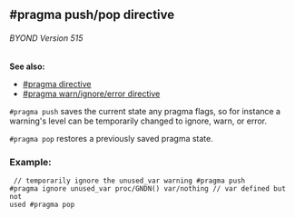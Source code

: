 ## #pragma push/pop directive 
###### BYOND Version 515
**See also:**
+   [#pragma directive](/ref/DM/preprocessor/pragma.md) 
+   [#pragma warn/ignore/error directive](/ref/DM/preprocessor/pragma/warn.md) 

`#pragma push` saves the current state any pragma flags, so for
instance a warning\'s level can be temporarily changed to ignore, warn,
or error. 

`#pragma pop` restores a previously saved pragma
state.
### Example:

```
 // temporarily ignore the unused_var warning #pragma push
#pragma ignore unused_var proc/GNDN() var/nothing // var defined but not
used #pragma pop 
```

